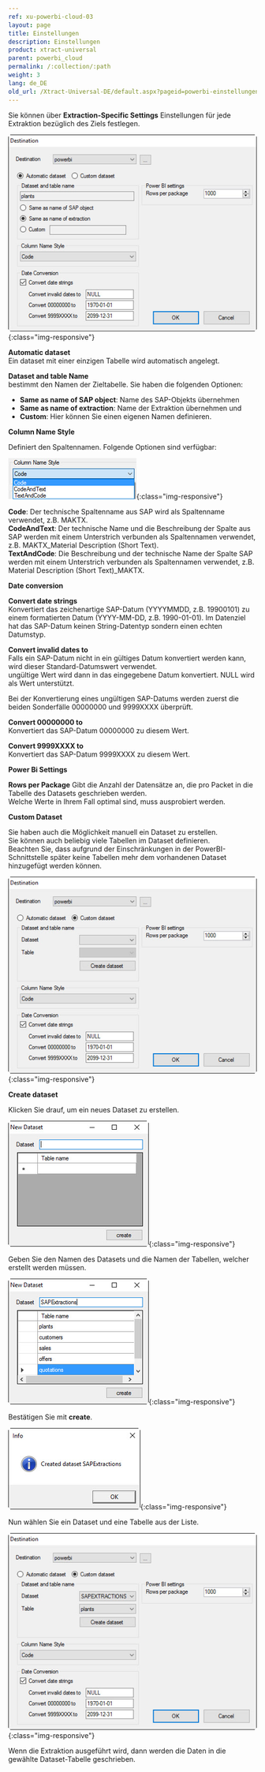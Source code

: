 ```yaml
---
ref: xu-powerbi-cloud-03
layout: page
title: Einstellungen
description: Einstellungen
product: xtract-universal
parent: powerbi_cloud
permalink: /:collection/:path
weight: 3
lang: de_DE
old_url: /Xtract-Universal-DE/default.aspx?pageid=powerbi-einstellungen
---
```


Sie können über **Extraction-Specific Settings** Einstellungen für jede Extraktion bezüglich des Ziels festlegen.

![powerbi-settings](/img/content/powerbi-settings.jpg){:class="img-responsive"}

**Automatic dataset**<br>
Ein dataset mit einer einzigen Tabelle wird automatisch angelegt. 

**Dataset and table Name**<br>
bestimmt den Namen der Zieltabelle. Sie haben die folgenden Optionen:
- **Same as name of SAP object**: Name des SAP-Objekts übernehmen
- **Same as name of extraction**: Name der Extraktion übernehmen und
- **Custom**: Hier können Sie einen eigenen Namen definieren.  

**Column Name Style** 

Definiert den Spaltennamen. Folgende Optionen sind verfügbar: 

![Ex-Spec-Settings-Makt-ColumnName](/img/content/Ex-Spec-Settings-Makt-ColumnName.jpg){:class="img-responsive"}

**Code**: Der technische Spaltenname aus SAP wird als Spaltenname verwendet, z.B. MAKTX.<br>
**CodeAndText**: Der technische Name und die Beschreibung der Spalte aus SAP werden mit einem Unterstrich verbunden als Spaltennamen verwendet, z.B. MAKTX_Material Description (Short Text).<br>
**TextAndCode**: Die Beschreibung und der technische Name der Spalte SAP werden mit einem Unterstrich verbunden als Spaltennamen verwendet, z.B. Material Description (Short Text)_MAKTX.

**Date conversion**

**Convert date strings**<br>
Konvertiert das zeichenartige SAP-Datum (YYYYMMDD, z.B. 19900101) zu einem formatierten Datum (YYYY-MM-DD, z.B. 1990-01-01). Im Datenziel hat das SAP-Datum keinen String-Datentyp sondern einen echten Datumstyp.

**Convert invalid dates to**<br>
Falls ein SAP-Datum nicht in ein gültiges Datum konvertiert werden kann, wird dieser Standard-Datumswert verwendet.<br>
ungültige Wert wird dann in das eingegebene Datum konvertiert. NULL wird als Wert unterstützt.

Bei der Konvertierung eines ungültigen SAP-Datums werden zuerst die beiden Sonderfälle 00000000 und 9999XXXX überprüft.

**Convert 00000000 to**<br>
Konvertiert das SAP-Datum 00000000 zu diesem Wert.

**Convert 9999XXXX to**<br>
Konvertiert das SAP-Datum 9999XXXX zu diesem Wert.

**Power Bi Settings** 

**Rows per Package**
Gibt die Anzahl der Datensätze an, die pro Packet in die Tabelle des Datasets geschrieben werden. <br>
Welche Werte in Ihrem Fall optimal sind, muss ausprobiert werden.

**Custom Dataset** 

Sie haben auch die Möglichkeit manuell ein Dataset zu erstellen.<br>
Sie können auch beliebig viele Tabellen im Dataset definieren. <br>
Beachten Sie, dass aufgrund der Einschränkungen in der PowerBI-Schnittstelle später keine Tabellen mehr dem vorhandenen Dataset hinzugefügt werden können. 

![powerbi-settings-custom-01](/img/content/powerbi-settings-custom-01.jpg){:class="img-responsive"}

**Create dataset**

Klicken Sie drauf, um ein neues Dataset zu erstellen.

![powerbi-settings-custom-02](/img/content/powerbi-settings-custom-02.jpg){:class="img-responsive"}

Geben Sie den Namen des Datasets und die Namen der Tabellen, welcher erstellt werden müssen. 

![powerbi-settings-custom-03](/img/content/powerbi-settings-custom-03.jpg){:class="img-responsive"}

Bestätigen Sie mit **create**.

![powerbi-settings-custom-04](/img/content/powerbi-settings-custom-04.jpg){:class="img-responsive"}

Nun wählen Sie ein Dataset und eine Tabelle aus der Liste. 

![powerbi-settings-custom-05](/img/content/powerbi-settings-custom-05.jpg){:class="img-responsive"}

Wenn die Extraktion ausgeführt wird, dann werden die Daten in die gewählte Dataset-Tabelle geschrieben.
